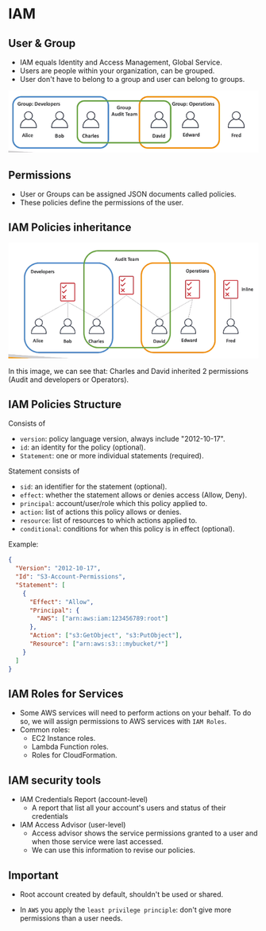# IAM

## User & Group

- IAM equals Identity and Access Management, Global Service.
- Users are people within your organization, can be grouped.
- User don't have to belong to a group and user can belong to groups.

<img src="./Assets/Images/IAM/group-of-users.png" alt="Group of users" />

## Permissions

- User or Groups can be assigned JSON documents called policies.
- These policies define the permissions of the user.

## IAM Policies inheritance

<img src="./Assets/Images/IAM/policies-inheritance.png" alt="Policies inheritance" />

In this image, we can see that: Charles and David inherited 2 permissions (Audit and developers or Operators).

## IAM Policies Structure

Consists of

- `version`: policy language version, always include "2012-10-17".
- `id`: an identity for the policy (optional).
- `Statement`: one or more individual statements (required).

Statement consists of

- `sid`: an identifier for the statement (optional).
- `effect`: whether the statement allows or denies access (Allow, Deny).
- `principal`: account/user/role which this policy applied to.
- `action`: list of actions this policy allows or denies.
- `resource`: list of resources to which actions applied to.
- `conditional`: conditions for when this policy is in effect (optional).

Example:

```json
{
  "Version": "2012-10-17",
  "Id": "S3-Account-Permissions",
  "Statement": [
    {
      "Effect": "Allow",
      "Principal": {
        "AWS": ["arn:aws:iam:123456789:root"]
      },
      "Action": ["s3:GetObject", "s3:PutObject"],
      "Resource": ["arn:aws:s3:::mybucket/*"]
    }
  ]
}
```

## IAM Roles for Services

- Some AWS services will need to perform actions on your behalf. To do so, we will assign permissions to AWS services with `IAM Roles`.
- Common roles:
  - EC2 Instance roles.
  - Lambda Function roles.
  - Roles for CloudFormation.

## IAM security tools

- IAM Credentials Report (account-level)
  - A report that list all your account's users and status of their credentials
- IAM Access Advisor (user-level)
  - Access advisor shows the service permissions granted to a user and when those service were last accessed.
  - We can use this information to revise our policies.

## Important

- Root account created by default, shouldn't be used or shared.

- In `AWS` you apply the `least privilege principle`: don't give more permissions than a user needs.
